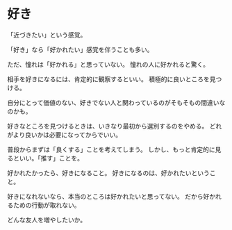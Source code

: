# 好き

「近づきたい」という感覚。

「好き」なら「好かれたい」感覚を伴うことも多い。

ただ、憧れは「好かれる」と思っていない。
憧れの人に好かれると驚く。

相手を好きになるには、肯定的に観察するといい。
積極的に良いところを見つける。

自分にとって価値のない、好きでない人と関わっているのがそもそもの間違いなのかも。

好きなところを見つけるときは、いきなり最初から選別するのをやめる。
どれがより良いかは必要になってからでいい。

普段からまずは「良くする」ことを考えてしまう。
しかし、もっと肯定的に見るといい。「推す」ことを。

好かれたかったら、好きになること。
好きになるのは、好かれたいということ。

好きになれないなら、本当のところは好かれたいと思ってない。
だから好かれるための行動が取れない。

どんな友人を増やしたいか。
